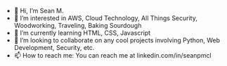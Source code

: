 - 👋 Hi, I’m Sean M.
- 👀 I’m interested in AWS, Cloud Technology, All Things Security,  Woodworking, Traveling, Baking Sourdough
- 🌱 I’m currently learning HTML, CSS, Javascript
- 💞️ I’m looking to collaborate on any cool projects involving Python, Web Development, Security, etc.
- 📫 How to reach me: 
You can reach me at linkedin.com/in/seanpmcl

<!---
seanpmclaughlin/lafonte is a ✨ special ✨ repository because its `README.md` (this file) appears on your GitHub profile.
You can click the Preview link to take a look at your changes.
--->
